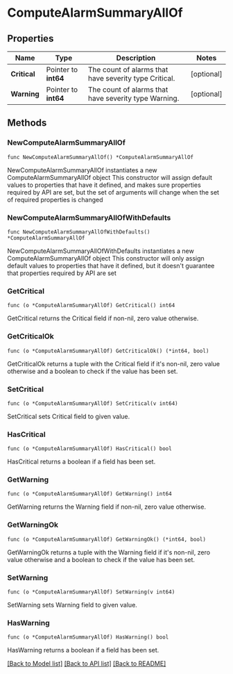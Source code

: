 # ComputeAlarmSummaryAllOf

## Properties

Name | Type | Description | Notes
------------ | ------------- | ------------- | -------------
**Critical** | Pointer to **int64** | The count of alarms that have severity type Critical. | [optional] 
**Warning** | Pointer to **int64** | The count of alarms that have severity type Warning. | [optional] 

## Methods

### NewComputeAlarmSummaryAllOf

`func NewComputeAlarmSummaryAllOf() *ComputeAlarmSummaryAllOf`

NewComputeAlarmSummaryAllOf instantiates a new ComputeAlarmSummaryAllOf object
This constructor will assign default values to properties that have it defined,
and makes sure properties required by API are set, but the set of arguments
will change when the set of required properties is changed

### NewComputeAlarmSummaryAllOfWithDefaults

`func NewComputeAlarmSummaryAllOfWithDefaults() *ComputeAlarmSummaryAllOf`

NewComputeAlarmSummaryAllOfWithDefaults instantiates a new ComputeAlarmSummaryAllOf object
This constructor will only assign default values to properties that have it defined,
but it doesn't guarantee that properties required by API are set

### GetCritical

`func (o *ComputeAlarmSummaryAllOf) GetCritical() int64`

GetCritical returns the Critical field if non-nil, zero value otherwise.

### GetCriticalOk

`func (o *ComputeAlarmSummaryAllOf) GetCriticalOk() (*int64, bool)`

GetCriticalOk returns a tuple with the Critical field if it's non-nil, zero value otherwise
and a boolean to check if the value has been set.

### SetCritical

`func (o *ComputeAlarmSummaryAllOf) SetCritical(v int64)`

SetCritical sets Critical field to given value.

### HasCritical

`func (o *ComputeAlarmSummaryAllOf) HasCritical() bool`

HasCritical returns a boolean if a field has been set.

### GetWarning

`func (o *ComputeAlarmSummaryAllOf) GetWarning() int64`

GetWarning returns the Warning field if non-nil, zero value otherwise.

### GetWarningOk

`func (o *ComputeAlarmSummaryAllOf) GetWarningOk() (*int64, bool)`

GetWarningOk returns a tuple with the Warning field if it's non-nil, zero value otherwise
and a boolean to check if the value has been set.

### SetWarning

`func (o *ComputeAlarmSummaryAllOf) SetWarning(v int64)`

SetWarning sets Warning field to given value.

### HasWarning

`func (o *ComputeAlarmSummaryAllOf) HasWarning() bool`

HasWarning returns a boolean if a field has been set.


[[Back to Model list]](../README.md#documentation-for-models) [[Back to API list]](../README.md#documentation-for-api-endpoints) [[Back to README]](../README.md)



